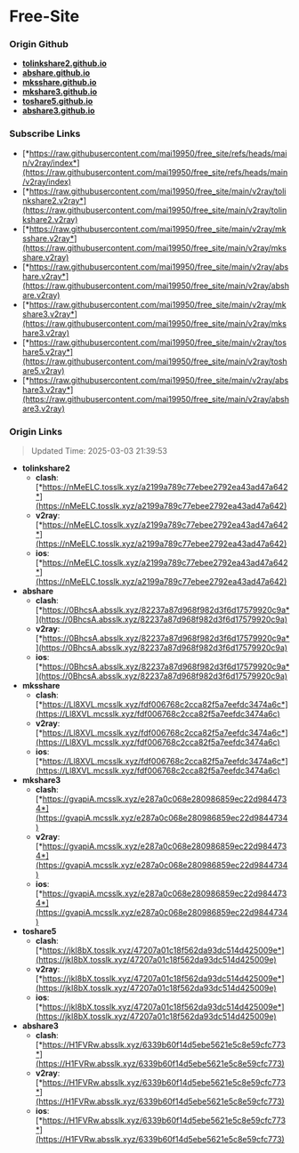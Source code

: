 # Free-Site

### Origin Github

- [**tolinkshare2.github.io**](https://github.com/tolinkshare2/tolinkshare2.github.io)
- [**abshare.github.io**](https://github.com/abshare/abshare.github.io)
- [**mksshare.github.io**](https://github.com/mksshare/mksshare.github.io)
- [**mkshare3.github.io**](https://github.com/mkshare3/mkshare3.github.io)
- [**toshare5.github.io**](https://github.com/toshare5/toshare5.github.io)
- [**abshare3.github.io**](https://github.com/abshare3/abshare3.github.io)

### Subscribe Links

- [*https://raw.githubusercontent.com/mai19950/free_site/refs/heads/main/v2ray/index*](https://raw.githubusercontent.com/mai19950/free_site/refs/heads/main/v2ray/index)
- [*https://raw.githubusercontent.com/mai19950/free_site/main/v2ray/tolinkshare2.v2ray*](https://raw.githubusercontent.com/mai19950/free_site/main/v2ray/tolinkshare2.v2ray)
- [*https://raw.githubusercontent.com/mai19950/free_site/main/v2ray/mksshare.v2ray*](https://raw.githubusercontent.com/mai19950/free_site/main/v2ray/mksshare.v2ray)
- [*https://raw.githubusercontent.com/mai19950/free_site/main/v2ray/abshare.v2ray*](https://raw.githubusercontent.com/mai19950/free_site/main/v2ray/abshare.v2ray)
- [*https://raw.githubusercontent.com/mai19950/free_site/main/v2ray/mkshare3.v2ray*](https://raw.githubusercontent.com/mai19950/free_site/main/v2ray/mkshare3.v2ray)
- [*https://raw.githubusercontent.com/mai19950/free_site/main/v2ray/toshare5.v2ray*](https://raw.githubusercontent.com/mai19950/free_site/main/v2ray/toshare5.v2ray)
- [*https://raw.githubusercontent.com/mai19950/free_site/main/v2ray/abshare3.v2ray*](https://raw.githubusercontent.com/mai19950/free_site/main/v2ray/abshare3.v2ray)

### Origin Links

> Updated Time: 2025-03-03 21:39:53

- **tolinkshare2**
  - **clash**: [*https://nMeELC.tosslk.xyz/a2199a789c77ebee2792ea43ad47a642*](https://nMeELC.tosslk.xyz/a2199a789c77ebee2792ea43ad47a642)
  - **v2ray**: [*https://nMeELC.tosslk.xyz/a2199a789c77ebee2792ea43ad47a642*](https://nMeELC.tosslk.xyz/a2199a789c77ebee2792ea43ad47a642)
  - **ios**: [*https://nMeELC.tosslk.xyz/a2199a789c77ebee2792ea43ad47a642*](https://nMeELC.tosslk.xyz/a2199a789c77ebee2792ea43ad47a642)
- **abshare**
  - **clash**: [*https://0BhcsA.absslk.xyz/82237a87d968f982d3f6d17579920c9a*](https://0BhcsA.absslk.xyz/82237a87d968f982d3f6d17579920c9a)
  - **v2ray**: [*https://0BhcsA.absslk.xyz/82237a87d968f982d3f6d17579920c9a*](https://0BhcsA.absslk.xyz/82237a87d968f982d3f6d17579920c9a)
  - **ios**: [*https://0BhcsA.absslk.xyz/82237a87d968f982d3f6d17579920c9a*](https://0BhcsA.absslk.xyz/82237a87d968f982d3f6d17579920c9a)
- **mksshare**
  - **clash**: [*https://Ll8XVL.mcsslk.xyz/fdf006768c2cca82f5a7eefdc3474a6c*](https://Ll8XVL.mcsslk.xyz/fdf006768c2cca82f5a7eefdc3474a6c)
  - **v2ray**: [*https://Ll8XVL.mcsslk.xyz/fdf006768c2cca82f5a7eefdc3474a6c*](https://Ll8XVL.mcsslk.xyz/fdf006768c2cca82f5a7eefdc3474a6c)
  - **ios**: [*https://Ll8XVL.mcsslk.xyz/fdf006768c2cca82f5a7eefdc3474a6c*](https://Ll8XVL.mcsslk.xyz/fdf006768c2cca82f5a7eefdc3474a6c)
- **mkshare3**
  - **clash**: [*https://gvapiA.mcsslk.xyz/e287a0c068e280986859ec22d9844734*](https://gvapiA.mcsslk.xyz/e287a0c068e280986859ec22d9844734)
  - **v2ray**: [*https://gvapiA.mcsslk.xyz/e287a0c068e280986859ec22d9844734*](https://gvapiA.mcsslk.xyz/e287a0c068e280986859ec22d9844734)
  - **ios**: [*https://gvapiA.mcsslk.xyz/e287a0c068e280986859ec22d9844734*](https://gvapiA.mcsslk.xyz/e287a0c068e280986859ec22d9844734)
- **toshare5**
  - **clash**: [*https://jkI8bX.tosslk.xyz/47207a01c18f562da93dc514d425009e*](https://jkI8bX.tosslk.xyz/47207a01c18f562da93dc514d425009e)
  - **v2ray**: [*https://jkI8bX.tosslk.xyz/47207a01c18f562da93dc514d425009e*](https://jkI8bX.tosslk.xyz/47207a01c18f562da93dc514d425009e)
  - **ios**: [*https://jkI8bX.tosslk.xyz/47207a01c18f562da93dc514d425009e*](https://jkI8bX.tosslk.xyz/47207a01c18f562da93dc514d425009e)
- **abshare3**
  - **clash**: [*https://H1FVRw.absslk.xyz/6339b60f14d5ebe5621e5c8e59cfc773*](https://H1FVRw.absslk.xyz/6339b60f14d5ebe5621e5c8e59cfc773)
  - **v2ray**: [*https://H1FVRw.absslk.xyz/6339b60f14d5ebe5621e5c8e59cfc773*](https://H1FVRw.absslk.xyz/6339b60f14d5ebe5621e5c8e59cfc773)
  - **ios**: [*https://H1FVRw.absslk.xyz/6339b60f14d5ebe5621e5c8e59cfc773*](https://H1FVRw.absslk.xyz/6339b60f14d5ebe5621e5c8e59cfc773)
